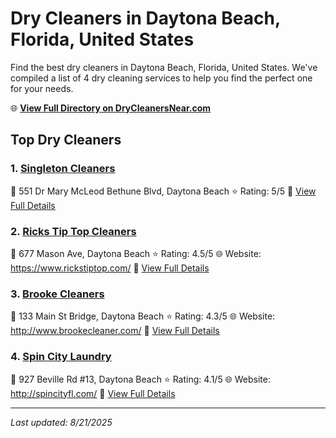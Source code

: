 # Dry Cleaners in Daytona Beach, Florida, United States

Find the best dry cleaners in Daytona Beach, Florida, United States. We've compiled a list of 4 dry cleaning services to help you find the perfect one for your needs.

🌐 **[View Full Directory on DryCleanersNear.com](https://drycleanersnear.com/city/US/Florida/Daytona%20Beach)**

## Top Dry Cleaners

### 1. [Singleton Cleaners](https://drycleanersnear.com/dryCleaner/6885886daef64230e206b087/singleton-cleaners)
📍 551 Dr Mary McLeod Bethune Blvd, Daytona Beach
⭐ Rating: 5/5
🔗 [View Full Details](https://drycleanersnear.com/dryCleaner/6885886daef64230e206b087/singleton-cleaners)

### 2. [Ricks Tip Top Cleaners](https://drycleanersnear.com/dryCleaner/688588a7aef64230e206b257/ricks-tip-top-cleaners)
📍 677 Mason Ave, Daytona Beach
⭐ Rating: 4.5/5
🌐 Website: https://www.rickstiptop.com/
🔗 [View Full Details](https://drycleanersnear.com/dryCleaner/688588a7aef64230e206b257/ricks-tip-top-cleaners)

### 3. [Brooke Cleaners](https://drycleanersnear.com/dryCleaner/68858851aef64230e206afb6/brooke-cleaners)
📍 133 Main St Bridge, Daytona Beach
⭐ Rating: 4.3/5
🌐 Website: http://www.brookecleaner.com/
🔗 [View Full Details](https://drycleanersnear.com/dryCleaner/68858851aef64230e206afb6/brooke-cleaners)

### 4. [Spin City Laundry](https://drycleanersnear.com/dryCleaner/6885885daef64230e206b014/spin-city-laundry)
📍 927 Beville Rd #13, Daytona Beach
⭐ Rating: 4.1/5
🌐 Website: http://spincityfl.com/
🔗 [View Full Details](https://drycleanersnear.com/dryCleaner/6885885daef64230e206b014/spin-city-laundry)


---

*Last updated: 8/21/2025*
